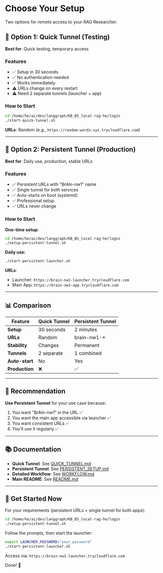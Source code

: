 # Choose Your Setup

Two options for remote access to your RAG Researcher:

## 🚀 Option 1: Quick Tunnel (Testing)

**Best for**: Quick testing, temporary access

### Features
- ✅ Setup in 30 seconds
- ✅ No authentication needed
- ✅ Works immediately
- ⚠️ URLs change on every restart
- ⚠️ Need 2 separate tunnels (launcher + app)

### How to Start
```bash
cd /home/he/ai/dev/langgraph/KB_BS_local-rag-he/login
./start-quick-tunnel.sh
```

**URLs**: Random (e.g., `https://random-words-xyz.trycloudflare.com`)

---

## 🧠 Option 2: Persistent Tunnel (Production)

**Best for**: Daily use, production, stable URLs

### Features
- ✅ Persistent URLs with "BrAIn-nw1" name
- ✅ Single tunnel for both services
- ✅ Auto-starts on boot (systemd)
- ✅ Professional setup
- ✅ URLs never change

### How to Start

**One-time setup:**
```bash
cd /home/he/ai/dev/langgraph/KB_BS_local-rag-he/login
./setup-persistent-tunnel.sh
```

**Daily use:**
```bash
./start-persistent-launcher.sh
```

**URLs**: 
- Launcher: `https://brain-nw1-launcher.trycloudflare.com`
- Main App: `https://brain-nw1-app.trycloudflare.com`

---

## 📊 Comparison

| Feature | Quick Tunnel | Persistent Tunnel |
|---------|-------------|-------------------|
| **Setup** | 30 seconds | 2 minutes |
| **URLs** | Random | brain-nw1-* |
| **Stability** | Changes | Permanent |
| **Tunnels** | 2 separate | 1 combined |
| **Auto-start** | No | Yes |
| **Production** | ❌ | ✅ |

---

## 🎯 Recommendation

**Use Persistent Tunnel** for your use case because:
1. You want "BrAIn-nw1" in the URL ✅
2. You want the main app accessible via launcher ✅
3. You want consistent URLs ✅
4. You'll use it regularly ✅

---

## 📚 Documentation

- **Quick Tunnel**: See [QUICK_TUNNEL.md](QUICK_TUNNEL.md)
- **Persistent Tunnel**: See [PERSISTENT_SETUP.md](PERSISTENT_SETUP.md)
- **Detailed Workflow**: See [WORKFLOW.md](WORKFLOW.md)
- **Main README**: See [README.md](README.md)

---

## 🚀 Get Started Now

For your requirements (persistent URLs + single tunnel for both apps):

```bash
cd /home/he/ai/dev/langgraph/KB_BS_local-rag-he/login
./setup-persistent-tunnel.sh
```

Follow the prompts, then start the launcher:

```bash
export LAUNCHER_PASSWORD="your_password"
./start-persistent-launcher.sh
```

Access via: `https://brain-nw1-launcher.trycloudflare.com`

Done! 🎉
